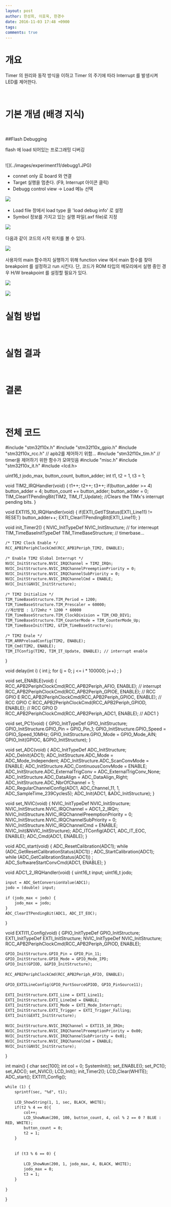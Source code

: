 ```yaml
---
layout: post
author: 한성희, 이호욱, 한경수
date: 2016-11-03 17:48 +0900
tags: 
comments: true
---
```

# 개요

Timer 의 원리와 동작 방식을 이하고 Timer 의 주기에 따라 Interrupt 를 발생시켜 LED를 제어한다.

<br>

# 기본 개념 (배경 지식)

<br>

##Flash Debugging

flash 에 load 되어있는 프로그래밍 디버깅

<br>
![](../images/experiment11/debugg1.JPG)

- connet only 로 board 와 연결
- Target 실행을 멈춘다. (F9, Interrupt 아이콘 클릭)
- Debugg control view -> Load 메뉴 선택

![](../images/experiment12/debugg2.JPG)

- Load file 창에서 load type 을 'load debug info' 로 설정
- Symbol 정보를 가지고 있는 실행 파일(.axf file)로 지정

![](../images/experiment/debugg3.JPG)

다음과 같이 코드의 시작 위치를 볼 수 있다.

![](../images/experiment/debugg4.JPG)

사용자의 main 함수까지 실행하기 위해 function view 에서 main 함수를 찾아 breakpoint 를 설정하고 run 시킨다.
단, 코드가 ROM 타입의 메모리에서 실행 중인 경우 H/W breakpoint 를 설정할 필요가 있다.

![](../images/experiment/debugg5.JPG)

![](../)

# 실험 방법

<br>

# 실험 결과

<br>

# 결론

<br>
<br>

# 전체 코드

#include "stm32f10x.h"
#include "stm32f10x_gpio.h"
#include "stm32f10x_rcc.h" // apb2를 제어하기 위함...
#include "stm32f10x_tim.h" // timer을 제어하기 위한 함수가 모여잇음
#include "misc.h"
#include "stm32f10x_it.h"
#include <lcd.h>

uint16_t jodo_max, button_count, button_adder;
int t1, t2 = 1, t3 = 1;

void TIM2_IRQHandler(void) {
	t1++;
	t2++;
	t3++;
	if(button_adder >= 4)
		button_adder = 4;
	button_count += button_adder;
	button_adder = 0;
	TIM_ClearITPendingBit(TIM2, TIM_IT_Update);
	//Clears the TIMx's interrupt pending bits.
}

void EXTI15_10_IRQHandler(void) {
	if(EXTI_GetITStatus(EXTI_Line11) != RESET)
		button_adder++;
	EXTI_ClearITPendingBit(EXTI_Line11);
}

void init_Timer2() {
	NVIC_InitTypeDef NVIC_InitStructure; // for interreupt
	TIM_TimeBaseInitTypeDef TIM_TimeBaseStructure; // timerbase...

	/* TIM2 Clock Enable */
	RCC_APB1PeriphClockCmd(RCC_APB1Periph_TIM2, ENABLE);

	/* Enable TIM2 Global Interrupt */
	NVIC_InitStructure.NVIC_IRQChannel = TIM2_IRQn;
	NVIC_InitStructure.NVIC_IRQChannelPreemptionPriority = 0;
	NVIC_InitStructure.NVIC_IRQChannelSubPriority = 0;
	NVIC_InitStructure.NVIC_IRQChannelCmd = ENABLE;
	NVIC_Init(&NVIC_InitStructure);

	/* TIM2 Initialize */
	TIM_TimeBaseStructure.TIM_Period = 1200;
	TIM_TimeBaseStructure.TIM_Prescaler = 60000;
	//계산방법 : 1/72mhz * 1200 * 60000
	TIM_TimeBaseStructure.TIM_ClockDivision = TIM_CKD_DIV1;
	TIM_TimeBaseStructure.TIM_CounterMode = TIM_CounterMode_Up;
	TIM_TimeBaseInit(TIM2, &TIM_TimeBaseStructure);

	/* TIM2 Enale */
	TIM_ARRPreloadConfig(TIM2, ENABLE);
	TIM_Cmd(TIM2, ENABLE);
	TIM_ITConfig(TIM2, TIM_IT_Update, ENABLE); // interrupt enable
}

void delay(int i) {
	int j;
	for (j = 0; j <= i * 100000; j++)
		;
}

void set_ENABLE(void) {
	RCC_APB2PeriphClockCmd(RCC_APB2Periph_AFIO, ENABLE);	 // interrupt
	RCC_APB2PeriphClockCmd(RCC_APB2Periph_GPIOE, ENABLE);     // RCC GPIO E
	RCC_APB2PeriphClockCmd(RCC_APB2Periph_GPIOC, ENABLE);     // RCC GPIO C
	RCC_APB2PeriphClockCmd(RCC_APB2Periph_GPIOD, ENABLE);     // RCC GPIO D
	RCC_APB2PeriphClockCmd(RCC_APB2Periph_ADC1, ENABLE);	 // ADC1
}

void set_PC1(void) {
	GPIO_InitTypeDef GPIO_InitStructure;
	GPIO_InitStructure.GPIO_Pin = GPIO_Pin_1;
	GPIO_InitStructure.GPIO_Speed = GPIO_Speed_10MHz;
	GPIO_InitStructure.GPIO_Mode = GPIO_Mode_AIN;
	GPIO_Init(GPIOC, &GPIO_InitStructure);
}

void set_ADC(void) {
	ADC_InitTypeDef ADC_InitStructure;
	ADC_DeInit(ADC1);
	ADC_InitStructure.ADC_Mode = ADC_Mode_Independent;
	ADC_InitStructure.ADC_ScanConvMode = ENABLE;
	ADC_InitStructure.ADC_ContinuousConvMode = ENABLE;
	ADC_InitStructure.ADC_ExternalTrigConv = ADC_ExternalTrigConv_None;
	ADC_InitStructure.ADC_DataAlign = ADC_DataAlign_Right;
	ADC_InitStructure.ADC_NbrOfChannel = 1;
	ADC_RegularChannelConfig(ADC1, ADC_Channel_11, 1,
			ADC_SampleTime_239Cycles5);
	ADC_Init(ADC1, &ADC_InitStructure);
}

void set_NVIC(void) {
	NVIC_InitTypeDef NVIC_InitStructure;
	NVIC_InitStructure.NVIC_IRQChannel = ADC1_2_IRQn;
	NVIC_InitStructure.NVIC_IRQChannelPreemptionPriority = 0;
	NVIC_InitStructure.NVIC_IRQChannelSubPriority = 0;
	NVIC_InitStructure.NVIC_IRQChannelCmd = ENABLE;
	NVIC_Init(&NVIC_InitStructure);
	ADC_ITConfig(ADC1, ADC_IT_EOC, ENABLE);
	ADC_Cmd(ADC1, ENABLE);
}

void ADC_start(void) {
	ADC_ResetCalibration(ADC1);
	while (ADC_GetResetCalibrationStatus(ADC1))
		;
	ADC_StartCalibration(ADC1);
	while (ADC_GetCalibrationStatus(ADC1))
		;
	ADC_SoftwareStartConvCmd(ADC1, ENABLE);
}

void ADC1_2_IRQHandler(void) {
	uint16_t input;
	uint16_t jodo;

	input = ADC_GetConversionValue(ADC1);
	jodo = (double) input;

	if (jodo_max < jodo) {
		jodo_max = jodo;
	}
	ADC_ClearITPendingBit(ADC1, ADC_IT_EOC);
}

void EXTI11_Config(void) {
	GPIO_InitTypeDef GPIO_InitStructure;
	EXTI_InitTypeDef EXTI_InitStructure;
	NVIC_InitTypeDef NVIC_InitStructure;
	RCC_APB2PeriphClockCmd(RCC_APB2Periph_GPIOD, ENABLE);

	GPIO_InitStructure.GPIO_Pin = GPIO_Pin_11;
	GPIO_InitStructure.GPIO_Mode = GPIO_Mode_IPD;
	GPIO_Init(GPIOD, &GPIO_InitStructure);

	RCC_APB2PeriphClockCmd(RCC_APB2Periph_AFIO, ENABLE);

	GPIO_EXTILineConfig(GPIO_PortSourceGPIOD, GPIO_PinSource11);

	EXTI_InitStructure.EXTI_Line = EXTI_Line11;
	EXTI_InitStructure.EXTI_LineCmd = ENABLE;
	EXTI_InitStructure.EXTI_Mode = EXTI_Mode_Interrupt;
	EXTI_InitStructure.EXTI_Trigger = EXTI_Trigger_Falling;
	EXTI_Init(&EXTI_InitStructure);

	NVIC_InitStructure.NVIC_IRQChannel = EXTI15_10_IRQn;
	NVIC_InitStructure.NVIC_IRQChannelPreemptionPriority = 0x00;
	NVIC_InitStructure.NVIC_IRQChannelSubPriority = 0x01;
	NVIC_InitStructure.NVIC_IRQChannelCmd = ENABLE;
	NVIC_Init(&NVIC_InitStructure);
}

int main() {
	char sec[100];
	int col = 0;
	SystemInit();
	set_ENABLE();
	set_PC1();
	set_ADC();
	set_NVIC();
	LCD_Init();
	init_Timer2();
	LCD_Clear(WHITE);
	ADC_start();
	EXTI11_Config();

	while (1) {
		sprintf(sec, "%d", t1);

		LCD_ShowString(1, 1, sec, BLACK, WHITE);
		if(t2 % 4 == 0){
			col++;
			LCD_ShowNum(200, 100, button_count, 4, col % 2 == 0 ? BLUE : RED, WHITE);
			button_count = 0;
			t2 = 1;
		}


		if (t3 % 6 == 0) {

			LCD_ShowNum(200, 1, jodo_max, 4, BLACK, WHITE);
			jodo_max = 0;
			t3 = 1;
		}

	}
}

